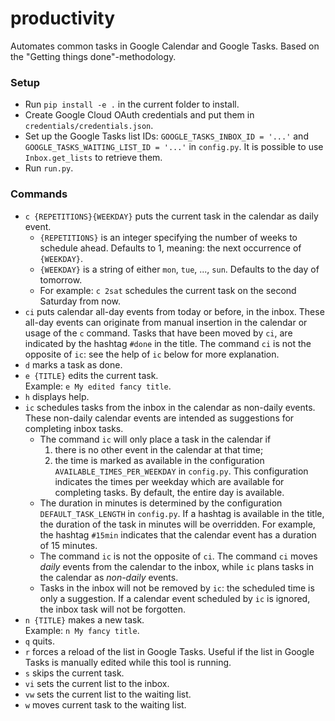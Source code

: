 # productivity
Automates common tasks in Google Calendar and Google Tasks.
Based on the "Getting things done"-methodology.

### Setup
* Run `pip install -e .` in the current folder to install.
* Create Google Cloud OAuth credentials and put them in `credentials/credentials.json`.
* Set up the Google Tasks list IDs: `GOOGLE_TASKS_INBOX_ID = '...'` and `GOOGLE_TASKS_WAITING_LIST_ID = '...'` in `config.py`.
It is possible to use `Inbox.get_lists` to retrieve them.
* Run `run.py`.

### Commands
* `c {REPETITIONS}{WEEKDAY}` puts the current task in the calendar as daily event.
    * `{REPETITIONS}` is an integer specifying the number of weeks to schedule ahead. Defaults to 1, meaning: the next occurrence of `{WEEKDAY}`.
    * `{WEEKDAY}` is a string of either `mon`, `tue`, ..., `sun`. Defaults to the day of tomorrow.
    * For example: `c 2sat` schedules the current task on the second Saturday from now.
* `ci` puts calendar all-day events from today or before, in the inbox.
These all-day events can originate from manual insertion in the calendar or usage of the `c` command.
Tasks that have been moved by `ci`, are indicated by the hashtag `#done` in the title.
The command `ci` is not the opposite of `ic`: see the help of `ic` below for more explanation.
* `d` marks a task as done.
* `e {TITLE}` edits the current task.  
Example: `e My edited fancy title`.
* `h` displays help.
* `ic` schedules tasks from the inbox in the calendar as non-daily events.
These non-daily calendar events are intended as suggestions for completing inbox tasks.
    * The command `ic` will only place a task in the calendar if
        1. there is no other event in the calendar at that time;
        2. the time is marked as available in the configuration `AVAILABLE_TIMES_PER_WEEKDAY` in `config.py`.
        This configuration indicates the times per weekday which are available for completing tasks.
        By default, the entire day is available.
    * The duration in minutes is determined by the configuration `DEFAULT_TASK_LENGTH` in `config.py`.
    If a hashtag is available in the title, the duration of the task in minutes will be overridden.
    For example, the hashtag `#15min` indicates that the calendar event has a duration of 15 minutes.
    * The command `ic` is not the opposite of `ci`.
    The command `ci` moves _daily_ events from the calendar to the inbox, while `ic` plans tasks in the calendar as _non-daily_ events.
    * Tasks in the inbox will not be removed by `ic`: the scheduled time is only a suggestion.
    If a calendar event scheduled by `ic` is ignored, the inbox task will not be forgotten.
* `n {TITLE}` makes a new task.  
Example: `n My fancy title`.
* `q` quits.
* `r` forces a reload of the list in Google Tasks. Useful if the list in Google Tasks is manually edited while this tool is running.
* `s` skips the current task.
* `vi` sets the current list to the inbox.
* `vw` sets the current list to the waiting list.
* `w` moves current task to the waiting list.
